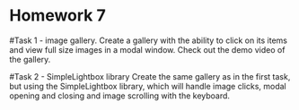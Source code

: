 # Homework 7
#Task 1 - image gallery. 
Create a gallery with the ability to click on its items and view full size images in a modal window. Check out the demo video of the gallery.

#Task 2 - SimpleLightbox library
Create the same gallery as in the first task, but using the SimpleLightbox library, which will handle image clicks, modal opening and closing and image scrolling with the keyboard.
